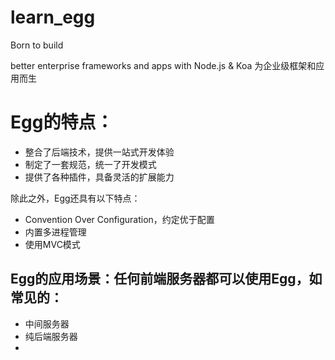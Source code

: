 # learn_egg

Born to build

better enterprise frameworks and apps with Node.js & Koa
为企业级框架和应用而生


# Egg的特点：

-   整合了后端技术，提供一站式开发体验
-   制定了一套规范，统一了开发模式
-   提供了各种插件，具备灵活的扩展能力

除此之外，Egg还具有以下特点：

-   Convention Over Configuration，约定优于配置
-   内置多进程管理
-   使用MVC模式

## Egg的应用场景：任何前端服务器都可以使用Egg，如常见的：

-   中间服务器
-   纯后端服务器
-   